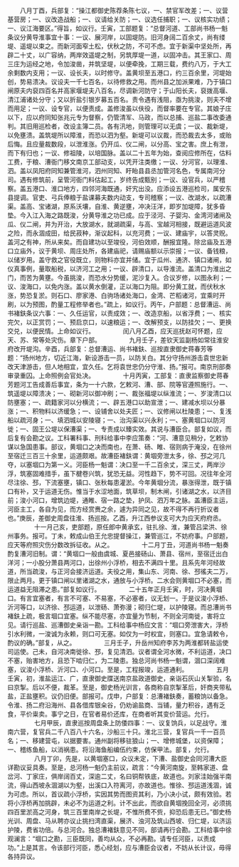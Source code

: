 <!-- { "loadSidebar": true } -->
　　八月丁酉，兵部复：“操江都御史陈荐条陈七议，一、禁官军改差；一、议营基营房；一、议改造战船；一、议请给关防；一、议选任捕职；一、议核实功绩；一、议江海要区。”得旨，如议行。壬寅，工部题复：“总督河道、工部尚书杨一魁条议分黄导淮事宜十事：一议、展河岸，以固堤防。旧河身阔二百余丈，尚有缕堤、遥堤以束之。而新河面窄土松，伏秋之防，不可不虑。宜于新渠中坚处所，再辟二十丈，以广容纳，两岸效遥堤之制，另筑厚堤一道，以固冲击。其王家口、周三庄为运经之地，令加浚凿，并筑坚堤，以便牵挽，工期三载，费约八万，于大工余剩数内支用；一议、设长夫，以时修守。盖黄坝至五港口，约三百余里，河堤始创，势易溃决。议设夫一千七百名，以待修救之用。而州县之加派果难，乃于镇口闸原夫内裒四百名并高家堰堤夫八百名，尽调新河防守；于山阳长夫，裒拨高堰、清江浦诸处分守；又以折盐引银岁募五百名。责令遇有浅阻，亟为挑浚，则夫不增而用足；一议、设专官，以便责成。盖修浚虽以伕役，而督率要在专官。其娘子庄以下，应以府同知张兆元专为督察，仍管清军、马政，而以总捕、巡盐二事改委通判。其旧用巡检者，改设主簿二员。各有汛地，则管理可以无虞；一议、裁新堤，以免壅溃。盖筑堤所以障淮，而恐以泗为壑。新堤可以议裁，而恐裁去太多，或贻后悔。且应量裁数段，以泄淮涨。仍开瓜、仪二闸，以分高、宝之害。庶上有泄，而下有归也；一议、修祖陵，以培国脉。盖以二十五年为始，查阅应修所在，估料工费，于粮、漕衙门移文南京工部动支，以凭开注类缴；一议、分河官，以理淮、泗。盖以凤阳府同知兼管淮河，泗州同知、盱眙县县丞加管河名色，专属南河分司。遇有修筑前，呈管河衙门料估起工，岁终告成甄别；一议、设官兵，以严稽察。盖五港口、淮口地方，四邻河海既通，奸宄出没。应添设五港巡检司，属安东县提调。官吏、弓兵俸粮于盐课募夫数内动支，专司稽察；一议、改湖水，以疏漕渠。盖高、宝诸湖，原系沃壤，自淮、黄逆壅，冲决汪洋，即岁加堤障，犹多昏垫。今入江入海之路既浚，分黄导淮之功已成。应于泾河、子婴沟、金湾河诸闸及瓜、仪二闸，并为开治，大放湖水，就湖疏渠，与高、宝越河相接，既避运道风波之险，而永涸成田，给民菽种，渐议起科，以充河费；一议、建庙宇，以答灵贶。盖河之有神，所从来矣。而自建功以至竣役，河伯效顺，酬报宜隆。除岔庙及五港口立庙外，议于黄坝、周庄处所，各建庙祀，请赐庙额以示崇报；一议、备钱粮，以储岁用。盖守救之官役既立，则物料亦宜并储。宜于瓜州、通济、镇口诸闸，如仪真事例，量取船税，以济河工之用；一议、辟清口，以导淮流。盖清口为淮出之门，而苦为黄壅。今虽挑浚，而恐水分势缓，泥沙复入。合议岁修，以图永利；一议、浚海口，以免内涨。盖以黄水倒灌，正以海口为阻。即分黄工就，而伏秋水涨，势恐复淤。则石口、廖家港、白驹场诸处海口，金湾、芒稻诸河，宜乘时开刷，以为预图，酌量工程修举者也。”疏上，如议行。丙午，户部题：总督漕运、尚书褚鈇条议六事：一、久任运官，以责成效；一、改造京船，以省浮费；一、核实完欠，以正赏罚；一、预启京口，以速粮运；一、改解预支，以防挂欠；一、更换交兑，以便民情。上命如议行。
　　
　　闰八月乙酉，应天巡抚赵可怀题，应天、苏、常等处灾伤。章下户部。
　　
　　九月壬子，差钦天监副杨如常往淮安府改开堤沟。辛酉，兵部复：总督漕运、尚书褚鈇、巡按直隶御史蒋春芳等题：“扬州地方，切近江海，新设游击一员，以防关白。其分守扬州游击袁世忠新改天津游击，但人地相宜，宜久任。乞将袁世忠仍分守淮、扬。”报可。南京刑部奏审录重囚。上命照例会官处决。
　　
　　十月丙寅，工部复：直隶监察御史蒋春芳题河工告成善后事宜，条为一十六款，乞敕河、漕、部、院等官遵照施行。一、筑遥堤以障溃决；一、砌新河以御冲刷；一、裁张福堤以纵淮流；一、岁浚清口以防壅塞；一、疏籍家河以分横流；一、辟五港口以助宣泄；一、建减水坝以分暴涨；一、积物料以济缓急；一、设铺舍以处夫匠；一、议修闸以杜陵患；一、复浅船以疏河身；一、填泗城以安陵寝；一、治沟渠以兴永利；一、塞黄堌口以防河徙；一、固王公堤以保漕渠；一、专责成以臻实效。其说与漕臣合。部复如议，而后复有会勘之议。工科署科事、刑科给事中李应策奏：“河、漕意见稍分，乞敕协谋以急国患事。部议，黄堌口之决而南也，在萧、砀、睢、宿则病于淹没，在徐州至宿迁三百三十余里，运道颇艰。故漕臣褚鈇谓：黄堌旁泄太多，徐、邳之河几夺，以塞堌口为第一义。河臣杨一魁谓：决口至一千二百余丈，深三丈，两岸沙浮，筑塞固难措手，虽下楗卷兴筑，犹恐无益。河性趋下，势不可回。况往年全河尽注徐、邳，下流塞壅，镇口、张秋每患灌淤。今年黄堌分流，暴涨得泄，既于镇口有补，又于运道无伤。惟当于水涩地面，筑草坝，制木闸，引诸湖之水，以济目前；浚小河口，增筑边堤，通睢、宿一路之垫，护凤、泗万年之脉。盖漕臣主运，河臣主工，各自为见，而方经赏赉之余，遽为异同之见，故不得不再行折议者也。”庚辰，差御史周盘往淮、扬巡按。乙酉，升江西参议支可大为应天府府丞。
　　
　　十一月己亥，吏部题，原任郎中黄承玄，驻扎徐、淮，兼管吕梁洪、徐州事务。报可。丁未，敕成山伯王允忠提督操江，兼管巡江，不妨府事。户部题，应天等府照灾伤分数改拆征收。从之。
　　
　　十二月丁丑，河道尚书杨一魁奏酌复漕河旧制。谓：“黄堌口一般由虞城、夏邑接砀山、萧县、宿州，至宿迁出白洋河；一小股分萧县两河口，出徐州小浮桥，相去不满四十里。且系先年河经故道，所当疏浚，与正河会接济运道。夫役之用，集山东、河南、徐、邳徭夫二万，限止两月。更于镇口闸以里诸湖之水，通放与小浮桥。二水会则黄堌口不必塞，而运道益无阻滞之患。”部复如议行。
　　
　　二十五年正月壬寅，时，河决黄堌口。有言宜塞者，有言不可塞、不易塞，不必塞者，议无划一。于是议浚小浮桥、沂河等口，以济徐、邳运道，以泄砀、萧弥漫；砌归仁堤，以护陵寝。而总漕尚书褚鈇上疏，极言堌口宜塞。纵不能尽塞，亦宜量为节制，不则全河南徙，害将立见。请行巡盐、巡漕御史亲诣一勘。工科给事中杨应文言：“堌口旁泄害大，浮桥引水利微，一浚诚为永赖，则口可无塞。如仅为一时权宜，则塞口。宜急请敕令，酌议的确。”部复，从之。
　　
　　三月壬子，升岳州知府李苏为两淮都转盐运使司运使。己未，自河决南徙徐、邳，复见清泗。议者谓全河水微，不利运道，决口不塞，贻害地方，且恐下啮归仁，为二陵患。独总河尚书杨一魁谓，涸口深阔难塞，议浚小浮桥、沂河口、小河口。至是，工程报竣，运道通利。
　　
　　五月壬寅，初，淮盐运江、广，直隶御史牒送南京盐政道御史，亲诣石灰山关掣验，名曰京掣。后以不便，裁革。至是，御史杨光训言，各商称自京掣革后，奸商夹带私盐，正盐壅积。议仍旧便。部报可。戊申，户部复：总漕褚鈇奏，蓄粮饷以备急。令淮、扬二府沿海州、县各借库银籴谷，仍劝谕盐商、当铺，量力积谷，遇有乏食，平价粜卖。事宁之日，在官者易价还库，在商者听其变价营运。允行。
　　
　　七月甲辰，直隶巡按周盘条上防倭四事：一、议复饷兵，以足战守。淮南六营，复官兵二千八百八十六名，沙船三十只。淮北三营，复官兵一千一百员名；一、移建营屯，以据要害。通州副将移驻狼山；一、增修城堡，以资保障；一、稽练鱼船，以消祸患。将沿海鱼船编伍约束，仿保甲法。部复，允行。
　　
　　八月丁卯，先是，以黄堌塞口，众议未定，下漕、盐御史会同河漕大臣详勘议妥具奏。至是，总河杨一魁仍主前议，疏言：“今黄河南旋，至韩家道、盘岔河、丁家庄，俱岸阔百丈，深逾二丈，名曰铜帮铁底，故道也。刘家洼始强半南流，得山西坡永涸湖以为壑，出溪口入符离河，亦故道也。惟徐、邳运道浅涸，诚为可虑。所以，首议疏小浮桥，实因其势而图资其利，乃小决小试，颇有效验。若将小浮桥再加挑辟，未必不为运道之利。计不出此，而欲自黄堌挽回全河，必须挑四百里淤高之河身，筑三百里南岸之长堤，不惟所费不赀，抑恐后患无已。”御史杨光训、周盘、马从聘亦议止挑扫湾直渠，展济、浊河及筑山西坡、归仁堤，以济运护陵，费省功倍。与总河合。独总漕褚鈇意见不同，部请再行会勘。工科给事中徐观澜言：“堌口之勘，三臣既同，善均从众，不必再勘。请专任河臣，以责成功。”上是其言。令该部行河臣，悉心经划，应与漕臣会议者，不妨从长计议，毋得各持异议。
　　
